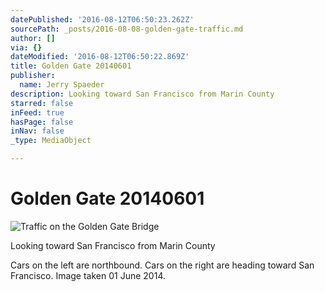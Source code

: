 ```yaml
---
datePublished: '2016-08-12T06:50:23.262Z'
sourcePath: _posts/2016-08-08-golden-gate-traffic.md
author: []
via: {}
dateModified: '2016-08-12T06:50:22.869Z'
title: Golden Gate 20140601
publisher:
  name: Jerry Spaeder
description: Looking toward San Francisco from Marin County
starred: false
inFeed: true
hasPage: false
inNav: false
_type: MediaObject

---
```

# Golden Gate 20140601
![Traffic on the Golden Gate Bridge](https://the-grid-user-content.s3-us-west-2.amazonaws.com/e06d8a8e-cd59-4d00-abc0-61af2e3866fc.jpg)

Looking toward San Francisco from Marin County

Cars on the left are northbound. Cars on the right are heading toward San Francisco. Image taken 01 June 2014\.